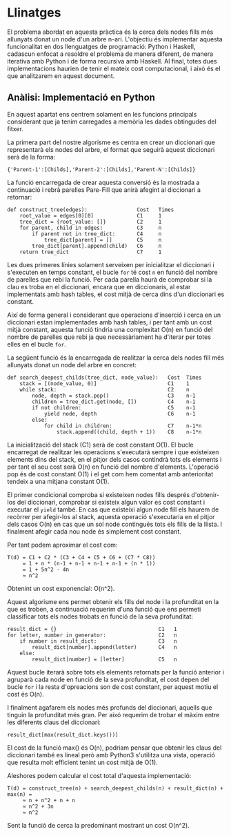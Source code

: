 # Llinatges
El problema abordat en aquesta pràctica és la cerca dels nodes fills més allunyats donat un node d'un arbre n-ari. L'objectiu és implementar aquesta funcionalitat en dos llenguatges de programació: Python i Haskell, cadascun enfocat a resoldre el problema de manera diferent, de manera iterativa amb Python i de forma recursiva amb Haskell.
Al final, totes dues implementacions haurien de tenir el mateix cost computacional, i això és el que analitzarem en aquest document.


## Anàlisi: Implementació en Python
En aquest apartat ens centrem solament en les funcions principals considerant que ja tenim carregades a memòria les dades obtingudes del fitxer.

La primera part del nostre algorisme es centra en crear un diccionari que representarà els nodes del arbre, el format que seguirà aquest diccionari serà de la forma:
```
{'Parent-1':[Childs],'Parent-2':[Childs],'Parent-N':[Childs]}
```
La funció encarregada de crear aquesta conversió és la mostrada a continuació i rebrà parelles Pare-Fill que anirà afegint al diccionari a retornar:
```
def construct_tree(edges):                Cost   Times
    root_value = edges[0][0]              C1     1
    tree_dict = {root_value: []}          C2     1
    for parent, child in edges:           C3     n
        if parent not in tree_dict:       C4     n
            tree_dict[parent] = []        C5     n
        tree_dict[parent].append(child)   C6     n
    return tree_dict                      C7     1 
```
Les dues primeres línies solament serveixen per inicialitzar el diccionari i s'executen en temps constant, el bucle `for` té cost `n` en funció del nombre de parelles que rebi la funció. Per cada parella haurà de comprobar si la clau es troba en el diccionari, encara que en diccionaris, al estar implementats amb hash tables, el cost mitjà de cerca dins d'un diccionari es constant.

Així de forma general i considerant que operacions d'inserció i cerca en un diccionari estan implementades amb hash tables, i per tant amb un cost mitjà constant, aquesta funció tindria una complexitat O(n) en funció del nombre de parelles que rebi ja que necessàriament ha d'iterar per totes elles en el bucle `for`.

La següent funció és la encarregada de realitzar la cerca dels nodes fill més allunyats donat un node del arbre en concret:
```
def search_deepest_childs(tree_dict, node_value):   Cost  Times
    stack = [(node_value, 0)]                       C1    1
    while stack:                                    C2    n    
        node, depth = stack.pop()                   C3    n-1
        children = tree_dict.get(node, [])          C4    n-1
        if not children:                            C5    n-1
            yield node, depth                       C6    n-1
        else:                                      
            for child in children:                  C7    n-1*n
                stack.append((child, depth + 1))    C8    n-1*n
```
La inicialització del stack (C1) serà de cost constant O(1). El bucle encarregat de realitzar les operacions s'executarà sempre i que existeixen elements dins del stack, en el pitjor dels casos contindrà tots els elements i per tant el seu cost serà O(n) en funció del nombre d'elements.
L'operació pop és de cost constant O(1) i el get com hem comentat amb anterioritat tendeix a una mitjana constant O(1).

El primer condicional comproba si existeixen nodes fills després d'obtenir-los del diccionari, comprobar si existeix algun valor es cost constant i executar el `yield` també.
En cas que existeixi algun node fill els haurem de recòrrer per afegir-los al stack, aquesta operació s'executaria en el pitjor dels casos O(n) en cas que un sol node contingués tots els fills de la llista. I finalment afegir cada nou node és simplement cost constant.

Per tant podem aproximar el cost com:
```
T(d) = C1 + C2 * (C3 + C4 + C5 + C6 + (C7 * C8))
     = 1 + n * (n-1 + n-1 + n-1 + n-1 + (n * 1))
     = 1 + 5n^2 - 4n
     ≈ n^2
```
Obtenint un cost exponencial: O(n^2).

Aquest algorisme ens permet obtenir els fills del node i la profunditat en la que es troben, a continuació requerim d'una funció que ens permeti classificar tots els nodes trobats en funció de la seva profunditat:
```                                              Cost Times
result_dict = {}                                 C1   1
for letter, number in generator:                 C2   n
    if number in result_dict:                    C3   n
        result_dict[number].append(letter)       C4   n
    else:
        result_dict[number] = [letter]           C5   n
```

Aquest bucle iterarà sobre tots els elements retornats per la funció anterior i agruparà cada node en funció de la seva profunditat, el cost depen del bucle `for` i la resta d'opreacions son de cost constant, per aquest motiu el cost és O(n).

I finalment agafarem els nodes més profunds del diccionari, aquells que tinguin la profunditat més gran. Per aixó requerim de trobar el màxim entre les diferents claus del diccionari:
```
result_dict[max(result_dict.keys())]
```

El cost de la funció max() és O(n), podriam pensar que obtenir les claus del diccionari també es lineal però amb Python3 s'utilitza una vista, operació que resulta molt efficient tenint un cost mitjà de O(1).

Aleshores podem calcular el cost total d'aquesta implementació:
```
T(d) = construct_tree(n) + search_deepest_childs(n) + result_dict(n) + max(n) =
     ≈ n + n^2 + n + n 
     ≈ n^2 + 3n
     ≈ n^2
```
Sent la funció de cerca la predominant mostrant un cost O(n^2).
